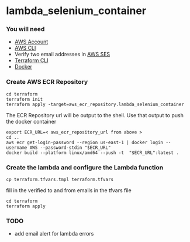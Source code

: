 # lambda_selenium_container

### You will need

- [AWS Account](https://aws.amazon.com/free)
- [AWS CLI](https://docs.aws.amazon.com/cli/latest/userguide/cli-chap-welcome.html)
- Verify two email addresses in [AWS SES](https://docs.aws.amazon.com/ses/latest/dg/creating-identities.html#verify-email-addresses-procedure)
- [Terraform CLI](https://developer.hashicorp.com/terraform/tutorials/aws-get-started/install-cli)
- [Docker](https://docs.docker.com/engine/install/)

### Create AWS ECR Repository
```
cd terraform 
terraform init
terraform apply -target=aws_ecr_repository.lambda_selenium_container
```
The ECR Repository url will be output to the shell. Use that output to push the docker container 
```
export ECR_URL=< aws_ecr_repository_url from above >
cd ..
aws ecr get-login-password --region us-east-1 | docker login --username AWS --password-stdin "$ECR_URL"
docker build --platform linux/amd64 --push -t  "$ECR_URL":latest .
```

### Create the lambda and configure the Lambda function
```
cp terraform.tfvars.tmpl terraform.tfvars
```
fill in the verified to and from emails in the tfvars file
```
cd terraform
terraform apply
```

### TODO
- add email alert for lambda errors
